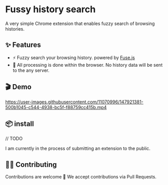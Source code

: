 # Fussy history search

A very simple Chrome extension that enables fuzzy search of browsing histories.

## ✨ Features

- ⚡️ Fuzzy search your browsing history. powered by [Fuse.js](https://fusejs.io/)
- 🔐 All processing is done within the browser. No history data will be sent to the any server.

## 🎬 Demo

https://user-images.githubusercontent.com/11070996/147921381-500b1045-c544-4938-bc5f-f88759cc415b.mp4

## 📦 install

// TODO

I am currently in the process of submitting an extension to the public.

## 👨‍💻 Contributing
Contributions are welcome 🎉 We accept contributions via Pull Requests.
